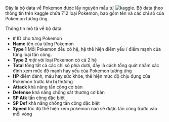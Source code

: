 Đây là bộ data về Pokemon được lấy nguyên mẫu từ ![kaggle](https://www.kaggle.com/abcsds/pokemon). Bộ data theo thông tin trên kaggle chứa 712 loại Pokemon, bao gồm tên và các chỉ số của Pokemon tương ứng.

Thông tin mô tả về bộ data:

- **#** ID cho từng Pokemon
- **Name** tên của từng Pokemon
- **Type 1** Mỗi Pokemon đều có hệ, hệ thể hiện điểm yếu / điểm mạnh của từng loại tấn công.
- **Type 2** *một vài* loại Pokemon có cả 2 hệ
- **Total** tổng tất cả các chỉ số phía dưới, đây là cách tổng quát nhằm xác định xem mức độ mạnh hay yếu của Pokemon tương ứng
- **HP** điểm đánh, máu hay sức khỏe, thể hiện mức độ chịu đựng của Pokemon trước khi bị thương
- **Attack** khả năng tấn công cơ bản
- **Defense** khả năng chống sát thương cơ bản
- **SP Atk** tấn công đặc biệt
- **SP Def** khả năng chống tấn công đặc biệt
- **Speed** tốc độ thể hiện xem pokemon nào sẽ được tấn công trước vào mỗi vòng